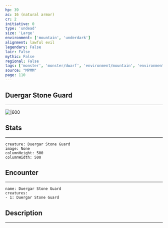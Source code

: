 ```yaml
---
hp: 39
ac: 16 (natural armor)
cr: 2
initiative: 0
type: 'undead'    
size: 'Large'
environment: ['mountain', 'underdark']
alignment: lawful evil
legendary: False
lair: False
mythic: False
regional: False
tags: ['monster', 'monster/dwarf', 'environment/mountain', 'environment/underdark']
source: "MPMM"
page: 110
---
```


## Duergar Stone Guard
---

![|600](D:/Program%20Files/5e.tools/img/bestiary/MPMM/Duergar%20Stone%20Guard.webp)

## Stats
---

```statblock
creature: Duergar Stone Guard
image: None
columnHeight: 500
columnWidth: 500
```

## Encounter
---

```encounter-table
name: Duergar Stone Guard
creatures:
- 1: Duergar Stone Guard
```

## Description
---




